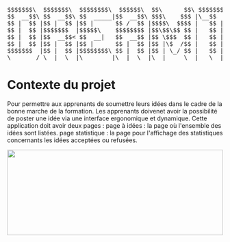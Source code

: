 <pre>
$$$$$$$\  $$$$$$$\  $$$$$$$$\  $$$$$$\  $$\      $$\ $$$$$$$$\ $$$$$$$$\  $$$$$$\  $$\      $$\ 
$$  __$$\ $$  __$$\ $$  _____|$$  __$$\ $$$\    $$$ |\__$$  __|$$  _____|$$  __$$\ $$$\    $$$ |
$$ |  $$ |$$ |  $$ |$$ |      $$ /  $$ |$$$$\  $$$$ |   $$ |   $$ |      $$ /  $$ |$$$$\  $$$$ |
$$ |  $$ |$$$$$$$  |$$$$$\    $$$$$$$$ |$$\$$\$$ $$ |   $$ |   $$$$$\    $$$$$$$$ |$$\$$\$$ $$ |
$$ |  $$ |$$  __$$< $$  __|   $$  __$$ |$$ \$$$  $$ |   $$ |   $$  __|   $$  __$$ |$$ \$$$  $$ |
$$ |  $$ |$$ |  $$ |$$ |      $$ |  $$ |$$ |\$  /$$ |   $$ |   $$ |      $$ |  $$ |$$ |\$  /$$ |
$$$$$$$  |$$ |  $$ |$$$$$$$$\ $$ |  $$ |$$ | \_/ $$ |   $$ |   $$$$$$$$\ $$ |  $$ |$$ | \_/ $$ |
\_______/ \__|  \__|\________|\__|  \__|\__|     \__|   \__|   \________|\__|  \__|\__|     \__|
</pre>
# Contexte du projet
Pour permettre aux apprenants de soumettre leurs idées dans le cadre de la bonne marche de la formation.
Les apprenants doivenet avoir la possibilité de poster une idée via une interface ergonomique et dynamique.
Cette application doit avoir deux pages :
page à idées : la page où l'ensemble des idées sont listées.
page statistique : la page pour l'affichage des statistiques concernants les idées acceptées ou refusées.

<img src="https://simplonline.co/_next/image?url=https%3A%2F%2Fsimplonline-v3-prod.s3.eu-west-3.amazonaws.com%2Fmedia%2Fimage%2Fjpg%2F1f55c347-6db9-4700-b3e7-395b986958e2.jpg&w=1280&q=75" width="100%" height="200" />


